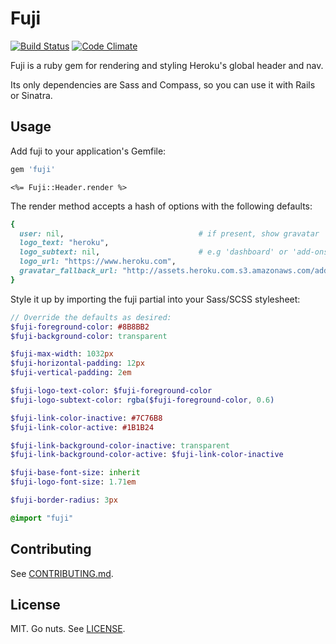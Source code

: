 Fuji
====

[![Build Status](https://travis-ci.org/heroku/fuji.png?branch=master)](https://travis-ci.org/heroku/fuji)
[![Code Climate](https://codeclimate.com/github/heroku/fuji.png)](https://codeclimate.com/github/heroku/fuji)

Fuji is a ruby gem for rendering and styling Heroku's global header and nav.

Its only dependencies are Sass and Compass, so you can use it with Rails or Sinatra.

Usage
-----

Add fuji to your application's Gemfile:

```ruby
gem 'fuji'
```

```erb
<%= Fuji::Header.render %>
```

The render method accepts a hash of options with the following defaults:

```ruby
{
  user: nil,                              # if present, show gravatar
  logo_text: "heroku",
  logo_subtext: nil,                      # e.g 'dashboard' or 'add-ons'
  logo_url: "https://www.heroku.com",
  gravatar_fallback_url: "http://assets.heroku.com.s3.amazonaws.com/addons.heroku.com/gravatar_default.png"
}
```

Style it up by importing the fuji partial into your Sass/SCSS stylesheet:

```sass
// Override the defaults as desired:
$fuji-foreground-color: #8B8BB2
$fuji-background-color: transparent

$fuji-max-width: 1032px
$fuji-horizontal-padding: 12px
$fuji-vertical-padding: 2em

$fuji-logo-text-color: $fuji-foreground-color
$fuji-logo-subtext-color: rgba($fuji-foreground-color, 0.6)

$fuji-link-color-inactive: #7C76B8
$fuji-link-color-active: #1B1B24

$fuji-link-background-color-inactive: transparent
$fuji-link-background-color-active: $fuji-link-color-inactive

$fuji-base-font-size: inherit
$fuji-logo-font-size: 1.71em

$fuji-border-radius: 3px

@import "fuji"
```

## Contributing

See [CONTRIBUTING.md](CONTRIBUTING.md).

## License

MIT. Go nuts. See [LICENSE](LICENSE).
